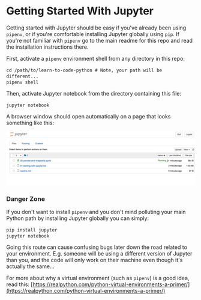# Getting Started With Jupyter

Getting started with Jupyter should be easy if you've already been using `pipenv`, or if you're comfortable installing Jupyter globally using `pip`. If you're not familiar with `pipenv` go to the main readme for this repo and read the installation instructions there.

First, activate a `pipenv` environment shell from any directory in this repo:

```
cd /path/to/learn-to-code-python # Note, your path will be different...
pipenv shell
```

Then, activate Jupyter notebook from the directory containing this file:

```
jupyter notebook
```

A browser window should open automatically on a page that looks something like this:

![The Jupyter Landing Page](assets/jupyter-landing.png)

### Danger Zone

If you don't want to install `pipenv` and you don't mind polluting your main Python path by installing Jupyter globally you can simply:

```
pip install jupyter
jupyter notebook
```

Going this route can cause confusing bugs later down the road related to your environment. E.g. someone will be using a different version of Jupyter than you, and the code will only work on their machine even though it's actually the same...

For more about why a virtual environment (such as `pipenv`) is a good idea, read this: [https://realpython.com/python-virtual-environments-a-primer/](https://realpython.com/python-virtual-environments-a-primer/)